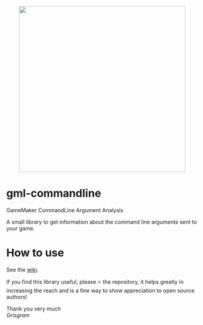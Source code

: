 <p align="center"><img src="https://github.com/user-attachments/assets/d27ebe5b-20e1-4d77-988a-2f11b13c9130" style="display:block; margin:auto; width:438px"></p>

# gml-commandline
GameMaker CommandLine Argument Analysis

A small library to get information about the command line arguments sent to your game.

# How to use
See the [wiki](https://github.com/Grisgram/gml-commandline/wiki).

If you find this library useful, please ⭐ the repository, it helps greatly in increasing the reach and is a fine way to show appreciation to open source authors!

Thank you very much\
_Grisgram_
